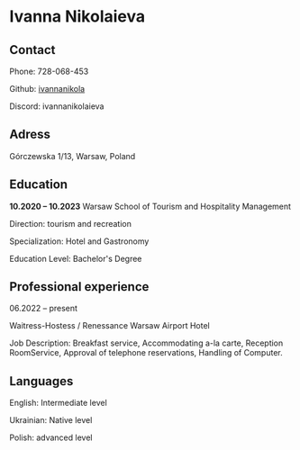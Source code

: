 # Ivanna Nikolaieva

## Contact 
Phone: 728-068-453

Github: [ivannanikola](https://github.com/ivannanikola)

Discord: ivannanikolaieva

## Adress 
Górczewska 1/13, Warsaw, Poland


## Education 

__10.2020 – 10.2023__
Warsaw School of Tourism and Hospitality Management

Direction: tourism and recreation

Specialization: Hotel and Gastronomy

Education Level: Bachelor's Degree

## Professional experience

06.2022 – present 

Waitress-Hostess / Renessance Warsaw Airport Hotel 

Job Description:
Breakfast service, Accommodating a-la carte, Reception
RoomService, Approval of telephone reservations, Handling of
Computer. 


## Languages
English: Intermediate level

Ukrainian: Native level

Polish: advanced level
